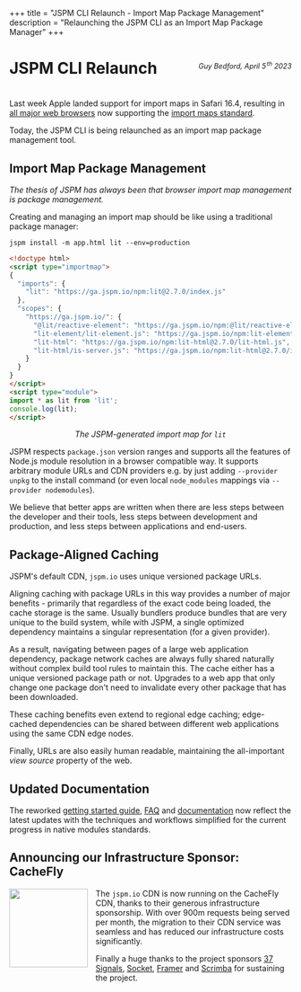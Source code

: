 +++
title = "JSPM CLI Relaunch - Import Map Package Management"
description = "Relaunching the JSPM CLI as an Import Map Package Manager"
+++

# JSPM CLI Relaunch

<p style="text-align: right; margin-top: -4em; margin-bottom: 4em; font-size: 0.9em;"><em>Guy Bedford, April 5<sup style="padding-left:0.15em">th</sup> 2023</em></p>

Last week Apple landed support for import maps in Safari 16.4, resulting in [all major web browsers](https://caniuse.com/import-maps) now supporting the [import maps standard](https://github.com/WICG/import-maps).

Today, the JSPM CLI is being relaunched as an import map package management tool.

## Import Map Package Management

_The thesis of JSPM has always been that browser import map management is package management._

Creating and managing an import map should be like using a traditional package manager:

```
jspm install -m app.html lit --env=production
```

```html
<!doctype html>
<script type="importmap">
{
  "imports": {
    "lit": "https://ga.jspm.io/npm:lit@2.7.0/index.js"
  },
  "scopes": {
    "https://ga.jspm.io/": {
      "@lit/reactive-element": "https://ga.jspm.io/npm:@lit/reactive-element@1.6.1/reactive-element.js",
      "lit-element/lit-element.js": "https://ga.jspm.io/npm:lit-element@3.3.0/lit-element.js",
      "lit-html": "https://ga.jspm.io/npm:lit-html@2.7.0/lit-html.js",
      "lit-html/is-server.js": "https://ga.jspm.io/npm:lit-html@2.7.0/is-server.js"
    }
  }
}
</script>
<script type="module">
import * as lit from 'lit';
console.log(lit);
</script>
```
<p style="text-align: center"><em>The JSPM-generated import map for <code>lit</code></em></p>

JSPM respects `package.json` version ranges and supports all the features of Node.js module resolution in a browser compatible way. It supports arbitrary module URLs and CDN providers e.g. by just adding `--provider unpkg` to the install command (or even local `node_modules` mappings via `--provider nodemodules`).

We believe that better apps are written when there are less steps between the developer and their tools, less steps between development and production, and less steps between applications and end-users.

## Package-Aligned Caching

JSPM's default CDN, `jspm.io` uses unique versioned package URLs.

Aligning caching with package URLs in this way provides a number of major benefits - primarily that regardless of the exact code being loaded, the cache storage is the same. Usually bundlers produce bundles that are very unique to the build system, while with JSPM, a single optimized dependency maintains a singular representation (for a given provider).

As a result, navigating between pages of a large web application dependency, package network caches are always fully shared naturally without complex build tool rules to maintain this. The cache either has a unique versioned package path or not. Upgrades to a web app that only change one package don't need to invalidate every other package that has been downloaded.

These caching benefits even extend to regional edge caching; edge-cached dependencies can be shared between different web applications using the same CDN edge nodes.

Finally, URLs are also easily human readable, maintaining the all-important _view source_ property of the web.

## Updated Documentation

The reworked [getting started guide](/getting-started), [FAQ](/faq) and [documentation](/docs/jspm) now reflect the latest updates with the techniques and workflows simplified for the current progress in native modules standards.

## Announcing our Infrastructure Sponsor: CacheFly

<a href="https://www.cachefly.com/"><img src="cachefly.png" style="width: 10em; float: left; margin-right: 1em; margin-bottom: 1em;" /></a>

The `jspm.io` CDN is now running on the CacheFly CDN, thanks to their generous infrastructure sponsorship. With over 900m requests being served per month, the migration to their CDN service was seamless and has reduced our infrastructure costs significantly.

Finally a huge thanks to the project sponsors [37 Signals](https://37signals.com), [Socket](https://socket.dev), [Framer](https://framer.com) and [Scrimba](https://scrimba.com) for sustaining the project.

<br />
